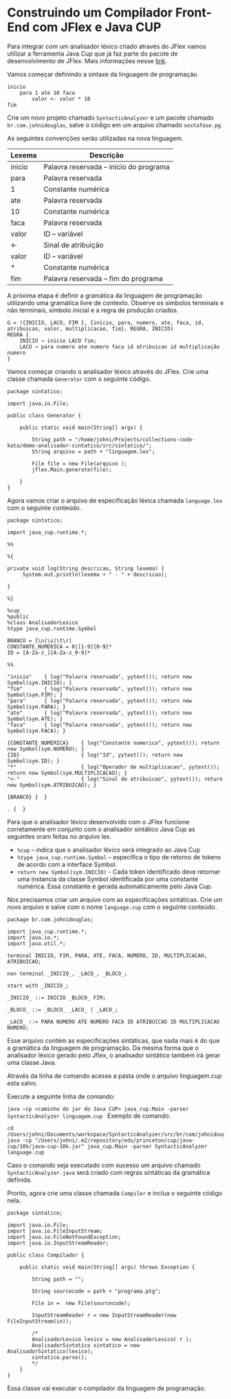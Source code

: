Construindo um Compilador Front-End com JFlex e Java CUP
======

Para integrar com um analisador léxico criado através do JFlex vamos utilizar a ferramenta Java Cup que já faz parte do pacote de desenvolvimento de JFlex. Mais informações nesse [link](http://www2.cs.tum.edu/projects/cup/).

Vamos começar definindo a sintaxe da linguagem de programação.

```
inicio 
	para 1 ate 10 faca 
		valor <- valor * 10 
fim
```

Crie um novo projeto chamado `SyntacticAnalyzer` e um pacote chamado `br.com.johnidouglas`, salve o código em um arquivo chamado `sextafase.pg`.

As seguintes convenções serão utilizadas na nova linguagem.

| Lexema | Descrição                              |
|--------|----------------------------------------|
| inicio | Palavra reservada – início do programa |
| para   | Palavra reservada                      |
| 1      | Constante numérica                     |
| ate    | Palavra reservada                      |
| 10     | Constante numérica                     |
| faca   | Palavra reservada                      |
| valor  | ID – variável                          |
| <-     | Sinal de atribuição                    |
| valor  | ID – variável                          |
| *      | Constante numérica                     |
| fim    | Palavra reservada – fim do programa    |

A próxima etapa é definir a gramática da linguagem de programação utilizando uma gramática livre de contexto. Observe os símbolos terminais e não terminais, símbolo inicial e a regra de produção criados.

```
G = ({INICIO, LACO, FIM }, {inicio, para, numero, ate, faca, id, atribuicao, valor, multiplicacao, fim}, REGRA, INICIO)
REGRA {
	INICIO → inicio LACO fim;
	LACO → para numero ate numero faca id atribuicao id multiplicação numero
}
```

Vamos começar criando o analisador léxico através do JFlex. Crie uma classe chamada `Generator` com o seguinte código.

```
package sintatico;

import java.io.File;

public class Generator {
  
	public static void main(String[] args) {
	
		String path = "/home/johni/Projects/collections-code-kata/demo-analisador-sintatico/src/sintatico/";		
		String arquivo = path + "linguagem.lex";
	    
	    File file = new File(arquivo );        
	    jflex.Main.generate(file);
	    
	}		
}
```

Agora vamos criar o arquivo de especificação léxica chamada `language.lex` com o seguinte conteúdo.

```
package sintatico;

import java_cup.runtime.*;

%%

%{

private void log(String descricao, String lexema) {
	 System.out.println(lexema + " - " + descricao);
	 
}

%}

%cup
%public
%class AnalisadorLexico
%type java_cup.runtime.Symbol

BRANCO = [\n|\s|\t\r]
CONSTANTE_NUMERICA = 0|[1-9][0-9]*
ID = [A-Za-z_][A-Za-z_0-9]*

%%

"inicio" 	{ log("Palavra reservada", yytext()); return new Symbol(sym.INICIO); }
"fim"		{ log("Palavra reservada", yytext()); return new Symbol(sym.FIM); }
"para"		{ log("Palavra reservada", yytext()); return new Symbol(sym.PARA); }
"ate"		{ log("Palavra reservada", yytext()); return new Symbol(sym.ATE); }
"faca"		{ log("Palavra reservada", yytext()); return new Symbol(sym.FACA); }

{CONSTANTE_NUMERICA} 	{ log("Constante numerica", yytext()); return new Symbol(sym.NUMERO); }
{ID}					{ log("Id", yytext()); return new Symbol(sym.ID); }
"*"						{ log("Operador de multiplicacao", yytext()); return new Symbol(sym.MULTIPLICACAO); }
"<-" 					{ log("Sinal de atribuicao", yytext()); return new Symbol(sym.ATRIBUICAO); }

{BRANCO} {  }

. {  }

```

Para que o analisador léxico desenvolvido com o JFlex funcione corretamente em conjunto com o analisador sintático Java Cup as seguintes oram feitas no arquivo lex.

* `%cup` – indica que o analisador léxico será integrado ao Java Cup
* `%type java_cup.runtime.Symbol` – especifica o tipo de retorno de tokens de
acordo com a interface Symbol.
* `return new Symbol(sym.INICIO)` - Cada token identificado deve retornar
uma instancia da classe Symbol identificada por uma constante numérica. Essa constante é gerada automaticamente pelo Java Cup.

Nos precisamos criar um arquivo com as especificações sintáticas. Crie um novo arquivo e salve com o nome `language.cup` com o seguinte conteúdo.

```
package br.com.johnidouglas;

import java_cup.runtime.*;
import java.io.*;
import java.util.*;

terminal INICIO, FIM, PARA, ATE, FACA, NUMERO, ID, MULTIPLICACAO, ATRIBUICAO;

non terminal _INICIO_, _LACO_, _BLOCO_;

start with _INICIO_;

_INICIO_ ::= INICIO _BLOCO_ FIM;

_BLOCO_ ::= _BLOCO_ _LACO_ | _LACO_;

_LACO_ ::= PARA NUMERO ATE NUMERO FACA ID ATRIBUICAO ID MULTIPLICACAO NUMERO;
```

Esse arquivo contém as especificações sintáticas, que nada mais é do que a gramática da linguagem de programação. Da mesma forma que o analisador léxico gerado pelo Jflex, o analisador sintático também irá gerar uma classe Java.

Através da linha de comando acesse a pasta onde o arquivo linguagem.cup esta salvo.

Execute a seguinte linha de comando:

`java –cp <caminho do jar do Java CUP> java_cup.Main -parser SyntacticAnalyzer linguagem.cup
`
Exemplo de comando:

```
cd /Users/johni/Documents/workspace/SyntacticAnalyzer/src/br/com/johnidouglas
java -cp "/Users/johni/.m2/repository/edu/princeton/cup/java-cup/10k/java-cup-10k.jar" java_cup.Main -parser SyntacticAnalyzer language.cup
```

Caso o comando seja executado com sucesso um arquivo chamado
`SyntacticAnalyzer.java` será criado com regras sintáticas da gramática definida.

Pronto, agora crie uma classe chamada `Compiler` e inclua o seguinte código nela.

```
package sintatico;

import java.io.File;
import java.io.FileInputStream;
import java.io.FileNotFoundException;
import java.io.InputStreamReader;

public class Compilador {

	public static void main(String[] args) throws Exception {
		
		String path = "";
		
		String sourcecode = path + "programa.ptg"; 
			
		File in =  new File(sourcecode);
		
		InputStreamReader r = new InputStreamReader(new FileInputStream(in));
		
		/*
		AnalisadorLexico lexico = new AnalisadorLexico( r );	
		AnalisadorSintatico sintatico = new AnalisadorSintatico(lexico);
		sintatico.parse();
		*/	
	}
}
```

Essa classe vai executar o compilador da linguagem de programação. 


